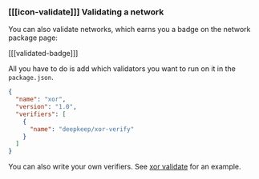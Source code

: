 ### [[[icon-validate]]] Validating a network

You can also validate networks, which earns you a badge on the network package
page:

[[[validated-badge]]]

All you have to do is add which validators you want to run on it in the
`package.json`.

```json
{
  "name": "xor",
  "version": "1.0",
  "verifiers": [
    {
      "name": "deepkeep/xor-verify"
    }
  ]
}
```

You can also write your own verifiers. See
[xor validate](https://github.com/deepkeep/xor-validate) for an example.
